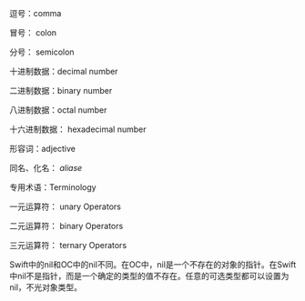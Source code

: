 逗号：comma

冒号： colon

分号： semicolon

十进制数据：decimal number

二进制数据：binary number

八进制数据：octal number

十六进制数据： hexadecimal number

形容词：adjective

同名、化名： _aliase_

专用术语：Terminology

一元运算符： unary Operators

二元运算符： binary Operators

三元运算符： ternary Operators

Swift中的nil和OC中的nil不同。在OC中，nil是一个不存在的对象的指针。在Swift中nil不是指针，而是一个确定的类型的值不存在。任意的可选类型都可以设置为nil，不光对象类型。


